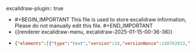 excalidraw-plugin:: true

- #+BEGIN_IMPORTANT
  This file is used to store excalidraw information, Please do not manually edit this file.
  #+END_IMPORTANT
- {{renderer excalidraw-menu, excalidraw-2025-01-15-00-36-36}}
- ```json
  {"elements":[{"type":"text","version":14,"versionNonce":148762813,"isDeleted":true,"id":"dQzqaKOlAbotlQmAkfEAA","fillStyle":"solid","strokeWidth":2,"strokeStyle":"solid","roughness":1,"opacity":100,"angle":0,"x":1023,"y":432,"strokeColor":"#1e1e1e","backgroundColor":"transparent","width":10,"height":25,"seed":797556605,"groupIds":[],"frameId":null,"roundness":null,"boundElements":[],"updated":1736872651901,"link":null,"locked":false,"fontSize":20,"fontFamily":1,"text":"","textAlign":"left","verticalAlign":"top","containerId":null,"originalText":"","lineHeight":1.25,"baseline":18},{"id":"uMnuv5YMthXhmtHvvj1g9","type":"text","x":704,"y":549,"width":1278.3394775390625,"height":25,"angle":0,"strokeColor":"#1e1e1e","backgroundColor":"transparent","fillStyle":"solid","strokeWidth":2,"strokeStyle":"solid","roughness":1,"opacity":100,"groupIds":[],"frameId":null,"roundness":null,"seed":1289075539,"version":28,"versionNonce":2073699539,"isDeleted":true,"boundElements":null,"updated":1736872750057,"link":"logseq://graph/Ubuntu_Notes?page=Reading%2F%E6%B7%B1%E5%BA%A6%E5%AD%A6%E4%B9%A0%E8%AF%A6%E8%A7%A3","locked":false,"text":"logseq://graph/Ubuntu_Notes?page=Reading%2F%E6%B7%B1%E5%BA%A6%E5%AD%A6%E4%B9%A0%E8%AF%A6%E8%A7%A3","fontSize":20,"fontFamily":1,"textAlign":"left","verticalAlign":"top","baseline":18,"containerId":null,"originalText":"logseq://graph/Ubuntu_Notes?page=Reading%2F%E6%B7%B1%E5%BA%A6%E5%AD%A6%E4%B9%A0%E8%AF%A6%E8%A7%A3","lineHeight":1.25}],"files":{},"appState":{"gridSize":null,"viewBackgroundColor":"#fffce8","zoom":{"value":1},"offsetTop":20,"offsetLeft":0,"scrollX":0,"scrollY":0,"viewModeEnabled":false,"zenModeEnabled":false}}
  ```